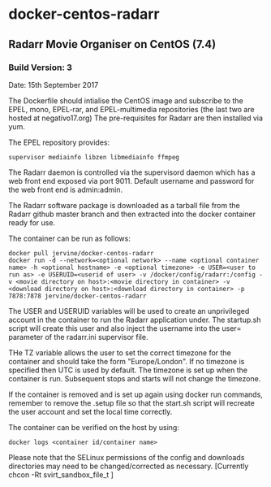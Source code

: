 # docker-centos-radarr
## Radarr Movie Organiser on CentOS (7.4)
### Build Version: 3
Date: 15th September 2017

The Dockerfile should intialise the CentOS image and subscribe to the EPEL, mono, EPEL-rar, and EPEL-multimedia repositories (the last two are hosted at negativo17.org) The pre-requisites for Radarr are then installed via yum.

The EPEL repository provides:

    supervisor mediainfo libzen libmediainfo ffmpeg

The Radarr daemon is controlled via the supervisord daemon which has a web front end exposed via port 9011. Default username and password for the web front end is admin:admin.

The Radarr software package is downloaded as a tarball file from the Radarr github master branch and then extracted into the docker container ready for use.

The container can be run as follows:

    docker pull jervine/docker-centos-radarr
    docker run -d --network=<optional network> --name <optional container name> -h <optional hostname> -e <optional timezone> -e USER=<user to run as> -e USERUID=<userid of user> -v /docker/config/radarr:/config -v <movie directory on host>:<movie directory in container> -v <download directory on host>:<download directory in container> -p 7878:7878 jervine/docker-centos-radarr
    

The USER and USERUID variables will be used to create an unprivileged account in the container to run the Radarr application under. The startup.sh script will create this user and also inject the username into the user= parameter of the radarr.ini supervisor file.

THe TZ variable allows the user to set the correct timezone for the container and should take the form "Europe/London". If no timezone is specified then UTC is used by default. The timezone is set up when the container is run. Subsequent stops and starts will not change the timezone.

If the container is removed and is set up again using docker run commands, remember to remove the .setup file so that the start.sh script will recreate the user account and set the local time correctly.

The container can be verified on the host by using:

    docker logs <container id/container name>

Please note that the SELinux permissions of the config and downloads directories may need to be changed/corrected as necessary. [Currently chcon -Rt svirt_sandbox_file_t ]
